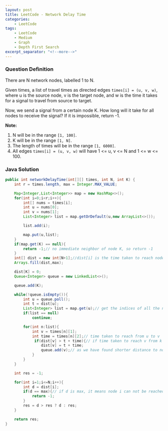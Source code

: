 ```yaml
---
layout: post
title: LeetCode - Network Delay Time
categories:
    - LeetCode
tags:
    - LeetCode
    - Medium
    - Graph
    - Depth First Search
excerpt_separator: "<!--more-->"
---
```


### Question Definition
There are N network nodes, labelled 1 to N.

Given times, a list of travel times as directed edges `times[i] = (u, v, w)`, where u is the source node, v is the target node, and w is the time it takes for a signal to travel from source to target.

Now, we send a signal from a certain node K. How long will it take for all nodes to receive the signal? If it is impossible, return -1.
<!--more-->

**Note:**
1. N will be in the range `[1, 100]`.
2. K will be in the range `[1, N]`.
3. The length of times will be in the range `[1, 6000]`.
4. All edges `times[i] = (u, v, w)` will have 1 <= u, v <= N and 1 <= w <= 100.

### Java Solution
```java
public int networkDelayTime(int[][] times, int N, int K) {
    int r = times.length, max = Integer.MAX_VALUE;

    Map<Integer,List<Integer>> map = new HashMap<>();
    for(int i=0;i<r;i++){
        int[] nums = times[i];
        int u = nums[0];
        int v = nums[1];
        List<Integer> list = map.getOrDefault(u,new ArrayList<>());

        list.add(i);

        map.put(u,list);
    }
    if(map.get(K) == null){
        return -1;// no immediate neighbor of node K, so return -1
    }
    int[] dist = new int[N+1];//dist[i] is the time taken to reach node i from node k
    Arrays.fill(dist,max);

    dist[K] = 0;
    Queue<Integer> queue = new LinkedList<>();

    queue.add(K);

    while(!queue.isEmpty()){
        int u = queue.poll();
        int t = dist[u];
        List<Integer> list = map.get(u);// get the indices of all the neighbors of node u
        if(list == null)
            continue;

        for(int n:list){
            int v = times[n][1];
            int time = times[n][2];// time taken to reach from u to v
             if(dist[v] > t + time){// if time taken to reach v from k is greater than time taken to reach from k to u + time taken to reach from u to v, then update dist[v]
                dist[v] = t + time;
                queue.add(v);// as we have found shorter distance to node v, explore all neighbors of v
            }
        }
    }

    int res = -1;

    for(int i=1;i<=N;i++){
        int d = dist[i];
        if(d == max){// if d is max, it means node i can not be reached from K, so return -1
            return -1;
        }
        res = d > res ? d : res;
    }

    return res;
}
```